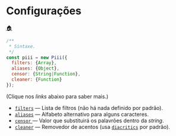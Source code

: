 # Configurações

[:house:](./README.md)

```js
/**
 * Sintaxe.
 */
const piii = new Piii({
  filters: {Array},
  aliases: {Object},
  censor: {String|Function},
  cleaner: {Function}
});
```

(Clique nos *links* abaixo para saber mais.)

* [`filters`](./opcoes/1-filters.md) ― Lista de filtros (não há nada definido por padrão).
* [`aliases`](./opcoes/2-aliases.md) ― Alfabeto alternativo para alguns caracteres.
* [`censor` ](./opcoes/3-censor.md)― Valor que substituirá os palavrões dentro da *string*.
* [`cleaner`](./opcoes/4-cleaner.md) ― Removedor de acentos (usa [`diacritics`](https://npm.im/diacritics) por padrão).
